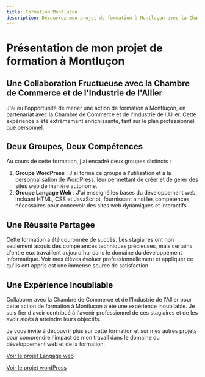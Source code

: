 ```yaml
---
title: Formation Montluçon
description: Découvrez mon projet de formation à Montluçon avec la Chambre de Commerce et de l'Industrie de l'Allier. Deux groupes formés au développement informatique, WordPress et langages web (HTML, CSS, JavaScript). Un succès avec des stagiaires maintenant professionnels du secteur.
---
```


# Présentation de mon projet de formation à Montluçon

## Une Collaboration Fructueuse avec la Chambre de Commerce et de l'Industrie de l'Allier

J'ai eu l'opportunité de mener une action de formation à Montluçon, en partenariat avec la Chambre de Commerce et de l'Industrie de l'Allier. Cette expérience a été extrêmement enrichissante, tant sur le plan professionnel que personnel.

## Deux Groupes, Deux Compétences

Au cours de cette formation, j'ai encadré deux groupes distincts :

1. **Groupe WordPress** : J'ai formé ce groupe à l'utilisation et à la personnalisation de WordPress, leur permettant de créer et de gérer des sites web de manière autonome.
2. **Groupe Langage Web** : J'ai enseigné les bases du développement web, incluant HTML, CSS et JavaScript, fournissant ainsi les compétences nécessaires pour concevoir des sites web dynamiques et interactifs.

## Une Réussite Partagée

Cette formation a été couronnée de succès. Les stagiaires ont non seulement acquis des compétences techniques précieuses, mais certains d'entre eux travaillent aujourd'hui dans le domaine du développement informatique. Voir mes élèves évoluer professionnellement et appliquer ce qu'ils ont appris est une immense source de satisfaction.

## Une Expérience Inoubliable

Collaborer avec la Chambre de Commerce et de l'Industrie de l'Allier pour cette action de formation à Montluçon a été une expérience inoubliable. Je suis fier d'avoir contribué à l'avenir professionnel de ces stagiaires et de les avoir aidés à atteindre leurs objectifs.

Je vous invite à découvrir plus sur cette formation et sur mes autres projets pour comprendre l'impact de mon travail dans le domaine du développement web et de la formation.

[Voir le projet Langage web](https://docs.google.com/document/d/1iQuuO4MflVoaPcmA9ofuPpg0F2q9J-gVDOaH6lcd7E4/edit?usp=sharing)

[Voir le projet wordPress](https://docs.google.com/document/d/1RJmy73RBTtyWzftp2CXKZokKCGff_UR-KRaZnvPUwz8/edit?usp=sharing)

